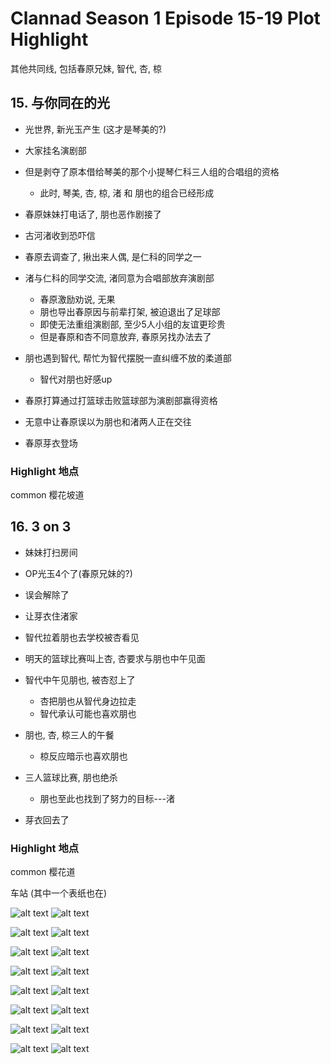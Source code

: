 # Clannad Season 1 Episode 15-19 Plot Highlight

其他共同线, 包括春原兄妹, 智代, 杏, 椋

## 15. 与你同在的光

- 光世界, 新光玉产生 (这才是琴美的?)

- 大家挂名演剧部
- 但是剥夺了原本借给琴美的那个小提琴仁科三人组的合唱组的资格
  - 此时, 琴美, 杏, 椋, 渚 和 朋也的组合已经形成

- 春原妹妹打电话了, 朋也恶作剧接了
- 古河渚收到恐吓信
- 春原去调查了, 揪出来人偶, 是仁科的同学之一
- 渚与仁科的同学交流, 渚同意为合唱部放弃演剧部
  - 春原激励劝说, 无果
  - 朋也导出春原因与前辈打架, 被迫退出了足球部
  - 即使无法重组演剧部, 至少5人小组的友谊更珍贵
  - 但是春原和杏不同意放弃, 春原另找办法去了
- 朋也遇到智代, 帮忙为智代摆脱一直纠缠不放的柔道部
  - 智代对朋也好感up
- 春原打算通过打篮球击败篮球部为演剧部赢得资格
- 无意中让春原误以为朋也和渚两人正在交往
- 春原芽衣登场

### Highlight 地点

common 樱花坡道

## 16. 3 on 3

- 妹妹打扫房间

- OP光玉4个了(春原兄妹的?)

- 误会解除了
- 让芽衣住渚家
- 智代拉着朋也去学校被杏看见
- 明天的篮球比赛叫上杏, 杏要求与朋也中午见面
- 智代中午见朋也, 被杏怼上了
  - 杏把朋也从智代身边拉走
  - 智代承认可能也喜欢朋也
- 朋也, 杏, 椋三人的午餐
  - 椋反应暗示也喜欢朋也

- 三人篮球比赛, 朋也绝杀
  - 朋也至此也找到了努力的目标---渚
- 芽衣回去了

### Highlight 地点

common 樱花道

车站 (其中一个表纸也在)

![alt text](img/cla16-0181-s.jpg)
![alt text](img/cla16-0181.jpg)

![alt text](img/cla16-0193-s.jpg)
![alt text](img/cla16-0182.jpg)

![alt text](img/cla16-0194-s.jpg)
![alt text](img/cla16-0183.jpg)

![alt text](img/cla16-0196-s.jpg)
![alt text](img/cla16-0185.jpg)

![alt text](img/cla16-0197-s.jpg)
![alt text](img/cla16-0186.jpg)

![alt text](img/cla16-0198-s.jpg)
![alt text](img/cla16-0187.jpg)

![alt text](img/cla16-0194-s-1.jpg)
![alt text](img/cla16-0188.jpg)

![alt text](img/cla16-0201-s.jpg)
![alt text](img/cla16-0190.jpg)